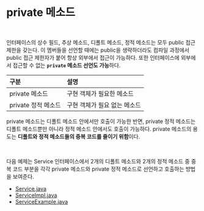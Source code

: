 # private 메소드
<br/>

인터페이스의 상수 필드, 추상 메소드, 디폴트 메소드, 정적 메소드는 모두 public 접근 제한을 갖는다. 이 멤버들을 선언할 때에는 public을 생략하더라도
컴파일 과정에서 public 접근 제한자가 붙어 항상 외부에서 접근이 가능하다. 또한 인터페이스에 외부에서 접근할 수 없는 **`private` 메소드 선언도 가능**하다.

|구분|설명|
|:---|:---|
|private 메소드|구현 객체가 필요한 메소드|
|private 정적 메소드|구현 객체가 필요 없는 메소드|

private 메소드는 디폴트 메소드 안에서만 호출이 가능한 반면, private 정적 메소드는 디폴트 메소드뿐만 아니라 정적 메소드 안에서도 호출이 가능하다.
private 메소드의 용도는 **디폴트와 정적 메소드들의 중복 코드를 줄이기 위함**이다.

<br/>

다음 예제는 Service 인터페이스에서 2개의 디폴트 메소드와 2개의 정적 메소드 중 중복 코드 부분을 각각 private 메소드와 private 정적 메소드로 선언하고 호출하는 방법을 보여준다.
- [Service.java](https://github.com/silxbro/java/blob/main/src/thisisjava/ch08/sec07/Service.java)
- [ServiceImpl.java](https://github.com/silxbro/java/blob/main/src/thisisjava/ch08/sec07/ServiceImpl.java)
- [ServiceExample.java](https://github.com/silxbro/java/blob/main/src/thisisjava/ch08/sec07/ServiceExample.java)

